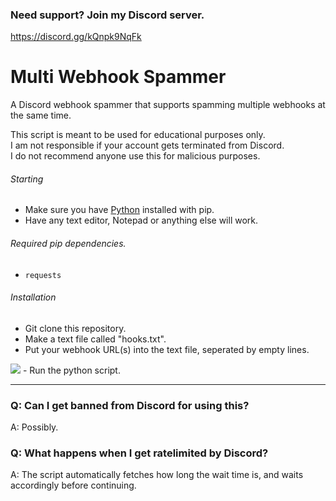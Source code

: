 ### Need support? Join my Discord server.
https://discord.gg/kQnpk9NqFk


# Multi Webhook Spammer
A Discord webhook spammer that supports spamming multiple webhooks at the same time.

This script is meant to be used for educational purposes only.<br>
I am not responsible if your account gets terminated from Discord.<br>
I do not recommend anyone use this for malicious purposes.

###### Starting

- Make sure you have [Python](https://python.org) installed with pip.
- Have any text editor, Notepad or anything else will work.

###### Required pip dependencies.

- `requests`

###### Installation

- Git clone this repository.
- Make a text file called "hooks.txt".
- Put your webhook URL(s) into the text file, seperated by empty lines.
<img src="https://media.discordapp.net/attachments/934737551409963010/934850830111244298/19430923012022.png">
- Run the python script.

---

### Q: Can I get banned from Discord for using this?
A: Possibly.

### Q: What happens when I get ratelimited by Discord?
A: The script automatically fetches how long the wait time is, and waits accordingly before continuing.
